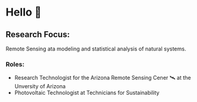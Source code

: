 # Hello 🌳
## Research Focus:
Remote Sensing ata modeling and statistical analysis of natural systems.
### Roles:
* Research Technologist for the Arizona Remote Sensing Cener 🛰️ at the Unversity of Arizona 
* Photovoltaic Technologist at Technicians for Sustainability
